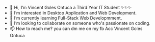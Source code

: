 - 👋 Hi, I’m Vincent Goles Ontuca a Third Year IT Student ✨✨✨
- 👀 I’m interested in Desktop Application and Web Development.
- 🌱 I’m currently learning Full-Stack Web Developmment.
- 💞️ I’m looking to collaborate on someone who's passionate on coding.
- 📫 How to reach me? you can dm me on my fb Acc Vincent Goles Ontuca

<!---
chicken3d-Out/chicken3d-Out is a ✨ special ✨ repository because its `README.md` (this file) appears on your GitHub profile.
You can click the Preview link to take a look at your changes.
--->
